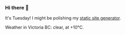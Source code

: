 ### Hi there :wave:

It's Tuesday! I might be polishing my [static site generator](https://github.com/bewuethr/pandoc-bash-blog).

Weather in Victoria BC: clear, at +10°C.
